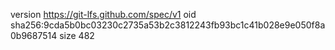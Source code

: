 version https://git-lfs.github.com/spec/v1
oid sha256:9cda5b0bc03230c2735a53b2c3812243fb93bc1c41b028e9e050f8a0b9687514
size 482
